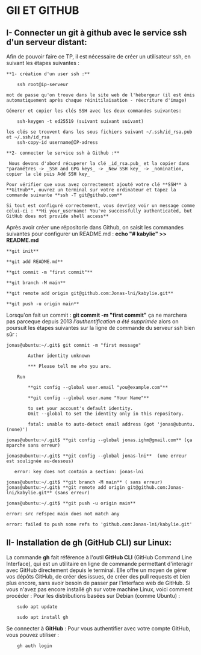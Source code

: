 # GII ET GITHUB 
## I- Connecter un git à github avec le service ssh d'un serveur distant: 

Afin de pouvoir faire ce TP, il est nécessaire de créer un utilisateur ssh, en suivant les étapes suivantes :

	**1- création d'un user ssh :**
	
		ssh root@ip-serveur
	
	mot de passe qu'on trouve dans le site web de l'hébergeur (il est émis automatiquement après chaque réinitilaisation - réecriture d'image)
	
	Génerer et copier les clés SSH avec les deux commandes suivantes: 
		
		ssh-keygen -t ed25519 (suivant suivant suivant)
	
	les clés se trouvent dans les sous fichiers suivant ~/.ssh/id_rsa.pub et ~/.ssh/id_rsa
		ssh-copy-id username@IP-adress
		
	**2- connecter le service ssh à Github :**
	
	 Nous devons d'abord récuperer la clé _id_rsa.pub_ et la copier dans "paramétres -> _SSH and GPG keys_ -> _New SSH key_ -> _nomination, copier la clé puis Add SSH key_
	
	Pour vérifier que vous avez correctement ajouté votre clé **SSH** à **GitHub**, ouvrez un terminal sur votre ordinateur et tapez la commande suivante **ssh -T git@github.com**
			
	Si tout est configuré correctement, vous devriez voir un message comme celui-ci : **Hi your_username! You've successfully authenticated, but GitHub does not provide shell access**
	
Après avoir créer une répositorie dans Github, on saisit les commandes suivantes pour configurer un README.md : 
	**echo "# kabylie" >> README.md**
	
	**git init**
	
	**git add README.md**
	
	**git commit -m "first commit"**
	
	**git branch -M main**
	
	**git remote add origin git@github.com:Jonas-lni/kabylie.git**
	
	**git push -u origin main**
	
Lorsqu'on fait un commit : **git commit -m "first commit"**  ça ne marchera pas parceque depuis 2013 _l'authentification a été supprimée_ alors on poursuit les étapes suivantes sur la ligne de commande du serveur ssh bien sûr :
	
	jonas@ubuntu:~/.git$ git commit -m "first message"
			
			Author identity unknown

			*** Please tell me who you are.

		Run

  			**git config --global user.email "you@example.com"**
  			
  			**git config --global user.name "Your Name"**

			to set your account's default identity.
			Omit --global to set the identity only in this repository.

			fatal: unable to auto-detect email address (got 'jonas@ubuntu.(none)')
			
	jonas@ubuntu:~/.git$ **git config --global jonas.ighm@gmail.com** (ça mparche sans erreur)
	
	jonas@ubuntu:~/.git$ **git config --global jonas-lni**  (une erreur est soulignée au-dessous)

       error: key does not contain a section: jonas-lni
	
	jonas@ubuntu:~/.git$ **git branch -M main** ( sans erreur)
	jonas@ubuntu:~/.git$ **git remote add origin git@github.com:Jonas-lni/kabylie.git** (sans erreur)
	
	jonas@ubuntu:~/.git$ **git push -u origin main**
	
	error: src refspec main does not match any

	error: failed to push some refs to 'github.com:Jonas-lni/kabylie.git'


## II- Installation de gh (GitHub CLI) sur Linux:
La commande **gh** fait référence à l'outil **GitHub CLI** (GitHub Command Line Interface), qui est un utilitaire en ligne de commande permettant d'interagir avec GitHub directement depuis le terminal. Elle offre un moyen de gérer vos dépôts GitHub, de créer des issues, de créer des pull requests et bien plus encore, sans avoir besoin de passer par l'interface web de GitHub.
Si vous n'avez pas encore installé gh sur votre machine Linux, voici comment procéder :
Pour les distributions basées sur Debian (comme Ubuntu) :
	
		sudo apt update
	
		sudo apt install gh
	
Se connecter à **GitHub** : Pour vous authentifier avec votre compte GitHub, vous pouvez utiliser :
	
		gh auth login 







			

 

